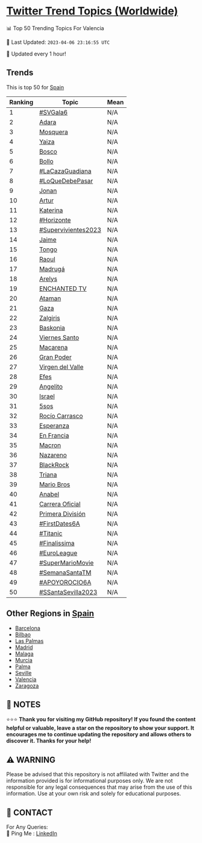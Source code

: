 [Twitter Trend Topics (Worldwide)](https://github.com/ErcinDedeoglu/Twitter-Trend-Topics)
==========


📊 Top 50 Trending Topics For Valencia

📆 Last Updated: `2023-04-06 23:16:55 UTC`

🔧 Updated every 1 hour!


## Trends

This is top 50 for [Spain](</Spain>)

| Ranking | Topic | Mean |
| ------- | ------------ | ------------ |
| 1 | [#SVGala6](http://twitter.com/search?q=%23SVGala6) | N/A |
| 2 | [Adara](http://twitter.com/search?q=Adara) | N/A |
| 3 | [Mosquera](http://twitter.com/search?q=Mosquera) | N/A |
| 4 | [Yaiza](http://twitter.com/search?q=Yaiza) | N/A |
| 5 | [Bosco](http://twitter.com/search?q=Bosco) | N/A |
| 6 | [Bollo](http://twitter.com/search?q=Bollo) | N/A |
| 7 | [#LaCazaGuadiana](http://twitter.com/search?q=%23LaCazaGuadiana) | N/A |
| 8 | [#LoQueDebePasar](http://twitter.com/search?q=%23LoQueDebePasar) | N/A |
| 9 | [Jonan](http://twitter.com/search?q=Jonan) | N/A |
| 10 | [Artur](http://twitter.com/search?q=Artur) | N/A |
| 11 | [Katerina](http://twitter.com/search?q=Katerina) | N/A |
| 12 | [#Horizonte](http://twitter.com/search?q=%23Horizonte) | N/A |
| 13 | [#Supervivientes2023](http://twitter.com/search?q=%23Supervivientes2023) | N/A |
| 14 | [Jaime](http://twitter.com/search?q=Jaime) | N/A |
| 15 | [Tongo](http://twitter.com/search?q=Tongo) | N/A |
| 16 | [Raoul](http://twitter.com/search?q=Raoul) | N/A |
| 17 | [Madrugá](http://twitter.com/search?q=Madrug%c3%a1) | N/A |
| 18 | [Arelys](http://twitter.com/search?q=Arelys) | N/A |
| 19 | [ENCHANTED TV](http://twitter.com/search?q=ENCHANTED+TV) | N/A |
| 20 | [Ataman](http://twitter.com/search?q=Ataman) | N/A |
| 21 | [Gaza](http://twitter.com/search?q=Gaza) | N/A |
| 22 | [Zalgiris](http://twitter.com/search?q=Zalgiris) | N/A |
| 23 | [Baskonia](http://twitter.com/search?q=Baskonia) | N/A |
| 24 | [Viernes Santo](http://twitter.com/search?q=Viernes+Santo) | N/A |
| 25 | [Macarena](http://twitter.com/search?q=Macarena) | N/A |
| 26 | [Gran Poder](http://twitter.com/search?q=Gran+Poder) | N/A |
| 27 | [Virgen del Valle](http://twitter.com/search?q=Virgen+del+Valle) | N/A |
| 28 | [Efes](http://twitter.com/search?q=Efes) | N/A |
| 29 | [Angelito](http://twitter.com/search?q=Angelito) | N/A |
| 30 | [Israel](http://twitter.com/search?q=Israel) | N/A |
| 31 | [5sos](http://twitter.com/search?q=5sos) | N/A |
| 32 | [Rocío Carrasco](http://twitter.com/search?q=Roc%c3%ado+Carrasco) | N/A |
| 33 | [Esperanza](http://twitter.com/search?q=Esperanza) | N/A |
| 34 | [En Francia](http://twitter.com/search?q=En+Francia) | N/A |
| 35 | [Macron](http://twitter.com/search?q=Macron) | N/A |
| 36 | [Nazareno](http://twitter.com/search?q=Nazareno) | N/A |
| 37 | [BlackRock](http://twitter.com/search?q=BlackRock) | N/A |
| 38 | [Triana](http://twitter.com/search?q=Triana) | N/A |
| 39 | [Mario Bros](http://twitter.com/search?q=Mario+Bros) | N/A |
| 40 | [Anabel](http://twitter.com/search?q=Anabel) | N/A |
| 41 | [Carrera Oficial](http://twitter.com/search?q=Carrera+Oficial) | N/A |
| 42 | [Primera División](http://twitter.com/search?q=Primera+Divisi%c3%b3n) | N/A |
| 43 | [#FirstDates6A](http://twitter.com/search?q=%23FirstDates6A) | N/A |
| 44 | [#Titanic](http://twitter.com/search?q=%23Titanic) | N/A |
| 45 | [#Finalissima](http://twitter.com/search?q=%23Finalissima) | N/A |
| 46 | [#EuroLeague](http://twitter.com/search?q=%23EuroLeague) | N/A |
| 47 | [#SuperMarioMovie](http://twitter.com/search?q=%23SuperMarioMovie) | N/A |
| 48 | [#SemanaSantaTM](http://twitter.com/search?q=%23SemanaSantaTM) | N/A |
| 49 | [#APOYOROCIO6A](http://twitter.com/search?q=%23APOYOROCIO6A) | N/A |
| 50 | [#SSantaSevilla2023](http://twitter.com/search?q=%23SSantaSevilla2023) | N/A |



## Other Regions in [Spain](</Spain>)

* [Barcelona](</Spain/Barcelona.md>)
* [Bilbao](</Spain/Bilbao.md>)
* [Las Palmas](</Spain/Las Palmas.md>)
* [Madrid](</Spain/Madrid.md>)
* [Malaga](</Spain/Malaga.md>)
* [Murcia](</Spain/Murcia.md>)
* [Palma](</Spain/Palma.md>)
* [Seville](</Spain/Seville.md>)
* [Valencia](</Spain/Valencia.md>)
* [Zaragoza](</Spain/Zaragoza.md>)



## 📝 NOTES

⭐⭐⭐ **Thank you for visiting my GitHub repository! If you found the content helpful or valuable, leave a star on the repository to show your support. It encourages me to continue updating the repository and allows others to discover it. Thanks for your help!**


## ⚠️ WARNING

Please be advised that this repository is not affiliated with Twitter and the information provided is for informational purposes only. We are not responsible for any legal consequences that may arise from the use of this information. Use at your own risk and solely for educational purposes.


## 📨 CONTACT

 For Any Queries:  
            🏓 Ping Me : [LinkedIn](https://www.linkedin.com/in/ercindedeoglu/)
